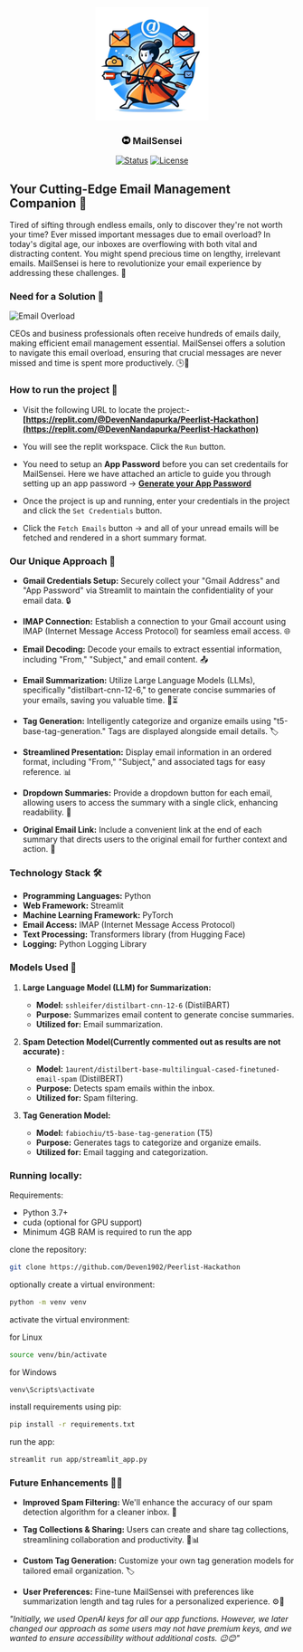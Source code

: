 <p align="center">
  <a href="" rel="noopener">
 <img width=200px height=200px src="assets/mailsensei.png" alt="Project logo"></a>
</p>

<h3 align="center">
<img src="assets/logo.png" width=15px>
MailSensei</h3>

<div align="center">

[![Status](https://img.shields.io/badge/status-active-success.svg)]()
[![License](https://img.shields.io/badge/license-MIT-blue.svg)](/LICENSE)

</div>

## Your Cutting-Edge Email Management Companion 📧

Tired of sifting through endless emails, only to discover they're not worth your time? Ever missed important messages due to email overload? In today's digital age, our inboxes are overflowing with both vital and distracting content. You might spend precious time on lengthy, irrelevant emails. MailSensei is here to revolutionize your email experience by addressing these challenges. 🚀

### Need for a Solution 🤔

![Email Overload](https://media.giphy.com/media/OothRHNJSCaTS/giphy.gif)

CEOs and business professionals often receive hundreds of emails daily, making efficient email management essential. MailSensei offers a solution to navigate this email overload, ensuring that crucial messages are never missed and time is spent more productively. 🕒💼

### How to run the project 🌟
- Visit the following URL to locate the project:- **[https://replit.com/@DevenNandapurka/Peerlist-Hackathon](https://replit.com/@DevenNandapurka/Peerlist-Hackathon)**

- You will see the replit workspace. Click the `Run` button. 

- You need to setup an **App Password** before you can set credentails for MailSensei. 
Here we have attached an article to guide you through setting up an app password -> **[Generate your App Password](https://support.google.com/mail/answer/185833?hl=en)**

- Once the project is up and running, enter your credentials in the project and click the `Set Credentials` button. 

- Click the `Fetch Emails` button -> and all of your unread emails will be fetched and rendered in a short summary format. 

### Our Unique Approach 🌟

- **Gmail Credentials Setup:** Securely collect your "Gmail Address" and "App Password" via Streamlit to maintain the confidentiality of your email data. 🔒

- **IMAP Connection:** Establish a connection to your Gmail account using IMAP (Internet Message Access Protocol) for seamless email access. 🌐

- **Email Decoding:** Decode your emails to extract essential information, including "From," "Subject," and email content. 📤

- **Email Summarization:** Utilize Large Language Models (LLMs), specifically "distilbart-cnn-12-6," to generate concise summaries of your emails, saving you valuable time. 📝⏳

- **Tag Generation:** Intelligently categorize and organize emails using "t5-base-tag-generation." Tags are displayed alongside email details. 🏷️

- **Streamlined Presentation:** Display email information in an ordered format, including "From," "Subject," and associated tags for easy reference. 📊

- **Dropdown Summaries:** Provide a dropdown button for each email, allowing users to access the summary with a single click, enhancing readability. 📑

- **Original Email Link:** Include a convenient link at the end of each summary that directs users to the original email for further context and action. 🔗

### Technology Stack 🛠️

- **Programming Languages:** Python
- **Web Framework:** Streamlit
- **Machine Learning Framework:** PyTorch
- **Email Access:** IMAP (Internet Message Access Protocol)
- **Text Processing:** Transformers library (from Hugging Face)
- **Logging:** Python Logging Library

### Models Used 🧠

1. **Large Language Model (LLM) for Summarization:**
   - **Model:** `sshleifer/distilbart-cnn-12-6` (DistilBART)
   - **Purpose:** Summarizes email content to generate concise summaries.
   - **Utilized for:** Email summarization.

2. **Spam Detection Model(Currently commented out as results are not accurate) :**
   - **Model:** `1aurent/distilbert-base-multilingual-cased-finetuned-email-spam` (DistilBERT)
   - **Purpose:** Detects spam emails within the inbox.
   - **Utilized for:** Spam filtering.

3. **Tag Generation Model:**
   - **Model:** `fabiochiu/t5-base-tag-generation` (T5)
   - **Purpose:** Generates tags to categorize and organize emails.
   - **Utilized for:** Email tagging and categorization.


### Running locally:
Requirements:
- Python 3.7+
- cuda (optional for GPU support)
- Minimum 4GB RAM is required to run the app

clone the repository:
```bash
git clone https://github.com/Deven1902/Peerlist-Hackathon
```
optionally create a virtual environment:
```bash
python -m venv venv
```
activate the virtual environment:

for Linux
```bash
source venv/bin/activate
```

for Windows
```bash
venv\Scripts\activate
```

install requirements using pip:
```bash
pip install -r requirements.txt
```

run the app:
```bash
streamlit run app/streamlit_app.py
```

### Future Enhancements 🚀🔮

- **Improved Spam Filtering:** We'll enhance the accuracy of our spam detection algorithm for a cleaner inbox. 🚮

- **Tag Collections & Sharing:** Users can create and share tag collections, streamlining collaboration and productivity. 🚀📊

- **Custom Tag Generation:** Customize your own tag generation models for tailored email organization. 🏷️

- **User Preferences:** Fine-tune MailSensei with preferences like summarization length and tag rules for a personalized experience. ⚙️👤


*"Initially, we used OpenAI keys for all our app functions. However, we later changed our approach as some users may not have premium keys, and we wanted to ensure accessibility without additional costs. 😉😊"*



